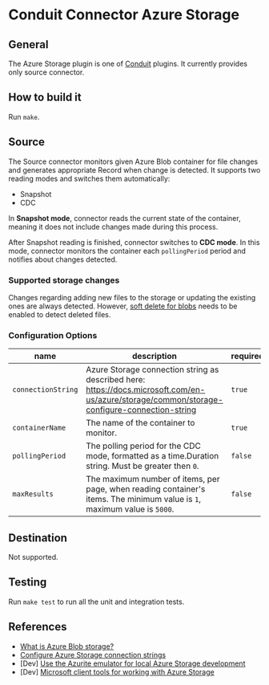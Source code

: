 # Conduit Connector Azure Storage

## General

The Azure Storage plugin is one of [Conduit](https://github.com/ConduitIO/conduit) plugins.
It currently provides only source connector.

## How to build it

Run `make`.

## Source

The Source connector monitors given Azure Blob container for file changes and generates appropriate Record when change is detected.
It supports two reading modes and switches them automatically:
- Snapshot
- CDC

In **Snapshot mode**, connector reads the current state of the container, meaning it does not include changes made during this process.

After Snapshot reading is finished, connector switches to **CDC mode**. In this mode, connector monitors the container each `pollingPeriod` period and notifies about changes detected.

### Supported storage changes

Changes regarding adding new files to the storage or updating the existing ones are always detected.
However, [soft delete for blobs](https://docs.microsoft.com/en-us/azure/storage/blobs/soft-delete-blob-enable) needs to be enabled to detect deleted files.

### Configuration Options

| name               | description                                                                                                                                  | required | default |
|--------------------|----------------------------------------------------------------------------------------------------------------------------------------------|----------|---------|
| `connectionString` | Azure Storage connection string as described here: https://docs.microsoft.com/en-us/azure/storage/common/storage-configure-connection-string | `true`   |         |
| `containerName`    | The name of the container to monitor.                                                                                                        | `true`   |         |
| `pollingPeriod`    | The polling period for the CDC mode, formatted as a time.Duration string. Must be greater then `0`.                                          | `false`  | `1s`    |
| `maxResults`       | The maximum number of items, per page, when reading container's items. The minimum value is `1`, maximum value is `5000`.                    | `false`  | `5000`  |

## Destination

Not supported.

## Testing

Run `make test` to run all the unit and integration tests.

## References

- [What is Azure Blob storage?](https://docs.microsoft.com/en-us/azure/storage/blobs/storage-blobs-overview)
- [Configure Azure Storage connection strings](https://docs.microsoft.com/en-us/azure/storage/common/storage-configure-connection-string)
- [Dev] [Use the Azurite emulator for local Azure Storage development](https://docs.microsoft.com/en-us/azure/storage/common/storage-use-azurite)
- [Dev] [Microsoft client tools for working with Azure Storage](https://docs.microsoft.com/en-us/azure/storage/common/storage-explorers)
